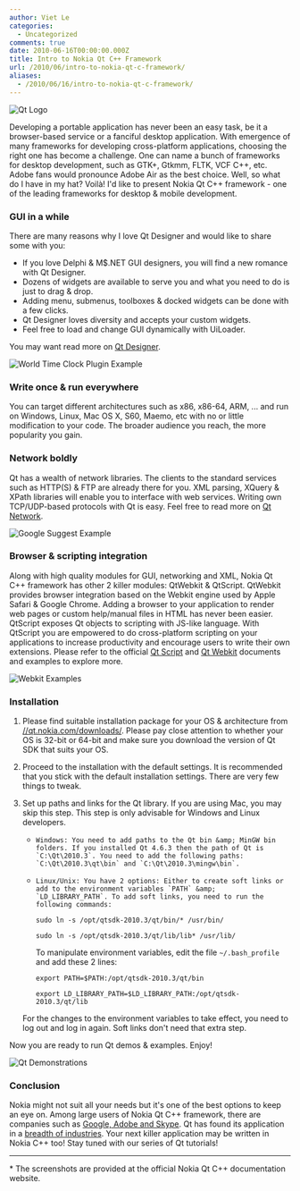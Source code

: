 ```yaml
---
author: Viet Le
categories:
  - Uncategorized
comments: true
date: 2010-06-16T00:00:00.000Z
title: Intro to Nokia Qt C++ Framework
url: /2010/06/intro-to-nokia-qt-c-framework/
aliases:
  - /2010/06/16/intro-to-nokia-qt-c-framework/
---
```


![Qt Logo](/img/2010/06/qt_image_thumb.png "Qt Logo")

Developing a portable application has never been an easy task, be it a browser-based service or a fanciful desktop application. With emergence of many frameworks for developing cross-platform applications, choosing the right one has become a challenge. One can name a bunch of frameworks for desktop development, such as GTK+, Gtkmm, FLTK, VCF C++, etc. Adobe fans would pronounce Adobe Air as the best choice. Well, so what do I have in my hat? Voilà! I'd like to present Nokia Qt C++ framework - one of the leading frameworks for desktop &amp; mobile development.

### GUI in a while

There are many reasons why I love Qt Designer and would like to share some with you:

* If you love Delphi &amp; M$.NET GUI designers, you will find a new romance with Qt Designer.
* Dozens of widgets are available to serve you and what you need to do is just to drag &amp; drop.
* Adding menu, submenus, toolboxes &amp; docked widgets can be done with a few clicks.
* Qt Designer loves diversity and accepts your custom widgets.
* Feel free to load and change GUI dynamically with UiLoader.

You may want read more on [Qt Designer][].

![World Time Clock Plugin Example](/img/2010/06/worldtimeclockplugin-example.png "World Time Clock Plugin Example")

### Write once &amp; run everywhere

You can target different architectures such as x86, x86-64, ARM, ... and run on Windows, Linux, Mac OS X, S60, Maemo, etc with no or little modification to your code. The broader audience you reach, the more popularity you gain.

### Network boldly

Qt has a wealth of network libraries. The clients to the standard services such as HTTP(S) &amp; FTP are already there for you. XML parsing, XQuery &amp; XPath libraries will enable you to interface with web services. Writing own TCP/UDP-based protocols with Qt is easy. Feel free to read more on [Qt Network][].

![Google Suggest Example](/img/2010/06/googlesuggest-example.png "Google Suggest Example")

### Browser &amp; scripting integration

Along with high quality modules for GUI, networking and XML, Nokia Qt C++ framework has other 2 killer modules: QtWebkit &amp; QtScript. QtWebkit provides browser integration based on the Webkit engine used by Apple Safari &amp; Google Chrome. Adding a browser to your application to render web pages or custom help/manual files in HTML has never been easier. QtScript exposes Qt objects to scripting with JS-like language. With QtScript you are empowered to do cross-platform scripting on your applications to increase productivity and encourage users to write their own extensions. Please refer to the official [Qt Script][] and [Qt Webkit][] documents and examples to explore more.

![Webkit Examples](/img/2010/06/webkit-examples.png "Webkit Examples")

### Installation

1. Please find suitable installation package for your OS &amp; architecture from [//qt.nokia.com/downloads/](//qt.nokia.com/downloads/ "Qt Nokia C++ Downloads"). Please pay close attention to whether your OS is 32-bit or 64-bit and make sure you download the version of Qt SDK that suits your OS.

2. Proceed to the installation with the default settings. It is recommended that you stick with the default installation settings. There are very few things to tweak.

3. Set up paths and links for the Qt library. If you are using Mac, you may skip this step. This step is only advisable for Windows and Linux developers.

    *     Windows: You need to add paths to the Qt bin &amp; MinGW bin folders. If you installed Qt 4.6.3 then the path of Qt is `C:\Qt\2010.3`. You need to add the following paths: `C:\Qt\2010.3\qt\bin` and `C:\Qt\2010.3\mingw\bin`.

    *     Linux/Unix: You have 2 options: Either to create soft links or add to the environment variables `PATH` &amp; `LD_LIBRARY_PATH`. To add soft links, you need to run the following commands:

        `sudo ln -s /opt/qtsdk-2010.3/qt/bin/* /usr/bin/`

        `sudo ln -s /opt/qtsdk-2010.3/qt/lib/lib* /usr/lib/`

        To manipulate environment variables, edit the file `~/.bash_profile` and add these 2 lines:

        `export PATH=$PATH:/opt/qtsdk-2010.3/qt/bin`

        `export LD_LIBRARY_PATH=$LD_LIBRARY_PATH:/opt/qtsdk-2010.3/qt/lib`

    For the changes to the environment variables to take effect, you need to log out and log in again. Soft links don't need that extra step.

Now you are ready to run Qt demos &amp; examples. Enjoy!

![Qt Demonstrations](/img/2010/06/qtdemo.png "Qt Demonstrations")

### Conclusion

Nokia might not suit all your needs but it's one of the best options to keep an eye on. Among large users of Nokia Qt C++ framework, there are companies such as [Google, Adobe and Skype](//qt.nokia.com/qt-in-use/target/desktop/ "[Google, Adobe and Skype"). Qt has found its application in a [breadth of industries](//qt.nokia.com/qt-in-use/). Your next killer application may be written in Nokia C++ too! Stay tuned with our series of Qt tutorials!

***

\* The screenshots are provided at the official Nokia Qt C++ documentation website.

[Qt Nokia C++ Downloads]: //qt.nokia.com/downloads/ "Qt Nokia C++ Downloads"

[Qt Designer]: //doc.qt.nokia.com/4.6/examples-designer.html "Qt Designer Examples"

[Qt Network]: //doc.qt.nokia.com/4.6/examples-network.html "QtNetwork Examples"

[Qt Script]: //doc.qt.nokia.com/4.6/examples-script.html "QtScript Examples"

[Qt Webkit]: //doc.qt.nokia.com/4.6/examples-webkit.html "QtWebkit Examples"
